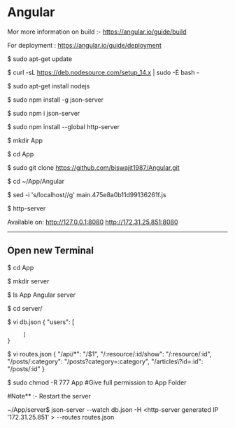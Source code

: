 # Angular

Mor more information on build :- https://angular.io/guide/build

For deployment : https://angular.io/guide/deployment


 $ sudo apt-get update
 
 $ curl -sL https://deb.nodesource.com/setup_14.x | sudo -E bash -
 
 $ sudo apt-get install nodejs
 
 $ sudo npm install -g json-server
 
 $ sudo npm i json-server
 
 $ sudo npm install --global http-server
 
 $ mkdir App
 
 $ cd App
 
 $ sudo git clone https://github.com/biswajit1987/Angular.git
 
 $ cd ~/App/Angular
 
 $ sed -i 's/localhost/<server IP>/g' main.475e8a0b11d99136261f.js
 
 $ http-server
 
 Available on:
  http://127.0.0.1:8080
  http://172.31.25.851:8080

 
 ---------------------------
 Open new Terminal
 ---------------------------
 
 $ cd App
 
 $ mkdir server
 
 $  ls App
      Angular  server
 
 $ cd server/
 
 $ vi db.json
    {
       "users": [

         ]
    }
 
 $ vi routes.json
	{
		"/api/*": "/$1",
		"/:resource/:id/show": "/:resource/:id",
		"/posts/:category": "/posts?category=:category",
		"/articles\\?id=:id": "/posts/:id"
	}

 $ sudo chmod -R 777 App #Give full permission to App Folder
 
 
 #Note** :- Restart the server
 
 
 ~/App/server$ json-server --watch db.json -H <http-server generated IP '172.31.25.851' > --routes routes.json

